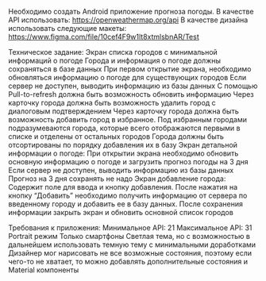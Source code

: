 Необходимо создать Android приложение прогноза погоды.
В качестве API использовать: https://openweathermap.org/api
В качестве дизайна использовать следующие макеты: https://www.figma.com/file/10cef4F9w1lt8xtmlsbnAR/Test

Техническое задание:
Экран списка городов с минимальной информаций о погоде
Города и информация о погоде должны сохраняться в базе данных
При первом открытие экрана, необходимо обновляться информацию о погоде для существующих городов
Если сервер не доступен, выводить информацию из базы данных
С помощью Pull-to-refresh должна быть возможность обновить информацию
Через карточку города должна быть возможность удалить город с диалоговым подтверждением
Через карточку города должна быть возможность добавить город в избранное. Под избранным городами подразумеваются города, которые всего отображаются первыми в списке и отделены от остальных городов
Города должны быть отсортированы по порядку добавления их в базу
Экран детальной информации о погоде:
При открытии экрана необходимо обновить основную информацию о погоде и загрузить прогноз погоды на 3 дня
Если сервер не доступен, выводить информацию из базы данных
Прогноз на 3 дня сохранять не надо
Экран добавление города:
Содержит поле для ввода и кнопку добавления. После нажатия на кнопку “Добавить” необходимо получить информацию от сервера по введенному городу и добавить ее в базу данных.
После сохранения информации закрыть экран и обновить основной список городов

Требования к приложения:
Минимальное API: 21
Максимальное API: 31
Portrait режим
Только смартфоны
Светлая тема, но с возможностью в дальнейшем использовать темную тему с минимальными доработками
Дизайнер мог нарисовать не все возможные состояния, поэтому если чего-то не хватает, то можно добавлять дополнительные состояния и Material компоненты